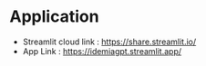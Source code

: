 # Application
- Streamlit cloud link : https://share.streamlit.io/
- App Link : https://idemiagpt.streamlit.app/
